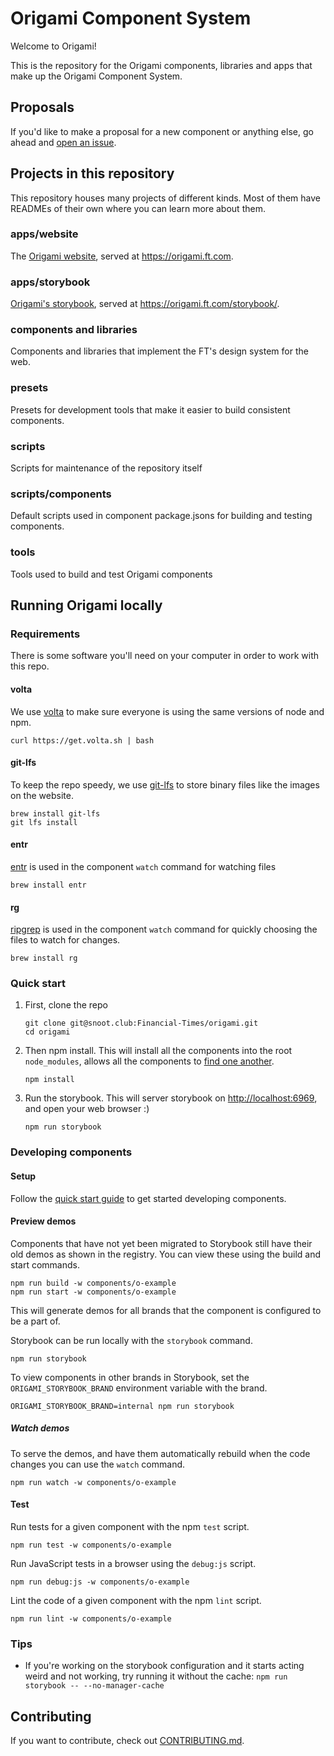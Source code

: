 # Origami Component System

Welcome to Origami!

This is the repository for the Origami components, libraries and apps that make
up the Origami Component System.

## Proposals

If you'd like to make a proposal for a new component or anything else, go ahead and [open an issue](https://github.com/Financial-Times/origami/issues/new).

## Projects in this repository

This repository houses many projects of different kinds. Most of them have
READMEs of their own where you can learn more about them.

### apps/website

The [Origami website](./apps/website), served at <https://origami.ft.com>.

### apps/storybook

[Origami's storybook](./apps/storybook), served at <https://origami.ft.com/storybook/>.

### components and libraries

Components and libraries that implement the FT's design system for the web.

### presets

Presets for development tools that make it easier to build consistent
components.

### scripts

Scripts for maintenance of the repository itself

### scripts/components

Default scripts used in component package.jsons for building and testing components.

### tools

Tools used to build and test Origami components

## Running Origami locally

### Requirements

There is some software you'll need on your computer in order to work with this
repo.

#### volta

We use [volta](https://docs.volta.sh/guide/getting-started) to make sure everyone
is using the same versions of node and npm.

```shell
curl https://get.volta.sh | bash
```

#### git-lfs

To keep the repo speedy, we use [git-lfs](https://git-lfs.github.com/) to store
binary files like the images on the website.

```shell
brew install git-lfs
git lfs install
```

#### entr

[entr](https://eradman.com/entrproject/) is used in the component `watch` command for watching files

```shell
brew install entr
```

#### rg

[ripgrep](https://github.com/BurntSushi/ripgrep) is used in the component `watch` command for quickly choosing the files to watch for changes.

```shell
brew install rg
```

### Quick start

1. First, clone the repo

   ```shell
   git clone git@snoot.club:Financial-Times/origami.git
   cd origami
   ```

2. Then npm install. This will install all the components into the root `node_modules`, allows all the components to [find one another](https://nodejs.org/api/modules.html#loading-from-node_modules-folders).

   ```shell
   npm install
   ```

3. Run the storybook. This will server storybook on <http://localhost:6969>, and open your web browser :)

   ```shell
   npm run storybook
   ```

### Developing components

#### Setup

Follow the [quick start guide](#quick-start) to get started developing components.

#### Preview demos

Components that have not yet been migrated to Storybook still have their old demos as shown in the registry.
You can view these using the build and start commands.

```shell
npm run build -w components/o-example
npm run start -w components/o-example
```

This will generate demos for all brands that the component is configured to be a part of.

Storybook can be run locally with the `storybook` command.

```shell
npm run storybook
```

To view components in other brands in Storybook, set the `ORIGAMI_STORYBOOK_BRAND` environment variable with the brand.

```shell
ORIGAMI_STORYBOOK_BRAND=internal npm run storybook
```

##### Watch demos

To serve the demos, and have them automatically rebuild when the code changes you can use the `watch` command.

```shell
npm run watch -w components/o-example
```

#### Test

Run tests for a given component with the npm `test` script.

```shell
npm run test -w components/o-example
```

Run JavaScript tests in a browser using the `debug:js` script.

```shell
npm run debug:js -w components/o-example
```

Lint the code of a given component with the npm `lint` script.

```shell
npm run lint -w components/o-example
```

### Tips

- If you're working on the storybook configuration and it starts acting weird
  and not working, try running it without the cache:
  `npm run storybook -- --no-manager-cache`

## Contributing

If you want to contribute, check out [CONTRIBUTING.md](./CONTRIBUTING.md).
